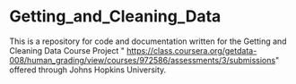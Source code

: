 Getting_and_Cleaning_Data
=========================

This is a repository for code and documentation written for the Getting and Cleaning Data Course Project " https://class.coursera.org/getdata-008/human_grading/view/courses/972586/assessments/3/submissions" offered through Johns Hopkins University.
